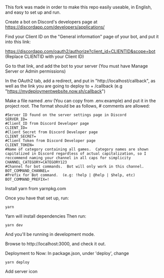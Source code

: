 This fork was made in order to make this repo easily useable, in English, and easy to set up and run.


Create a bot on Discord's developers page at https://discordapp.com/developers/applications/

Find your Client ID on the "General information" page of your bot, and put it into this link:

https://discordapp.com/oauth2/authorize?client_id=CLIENTID&scope=bot  (Replace CLIENTID with your Client ID)

Go to that link, and add the bot to your server (You must have Manage Server or Admin permissions)

In the OAuth2 tab, add a redirect, and put in "http://localhost/callback", as well as the link you are going to deploy to + /callback (e.g "https://mydeploymentwebsite.now.sh/callback")

Make a file named .env (You can copy from .env.example) and put it in the project root. The format should be as follows, # comments are allowed:

    #Server ID found on the server settings page in Discord
    SERVER_ID=
    #Client_ID from Discord Developer page
    CLIENT_ID=
    #Client Secret from Discord Developer page
    CLIENT_SECRET=
    #Client Token from Discord Developer page
    CLIENT_TOKEN=
	#Name of category containing all games.  Category names are shown capitalized in Discord regardless of actual capitalization, so I reccommend naming your channel in all caps for simplicity
	CHANNEL_CATEGORY=CATEGORY123
	#Channel for bot commands.  Bot will only work in this channel.
	BOT_COMMAND_CHANNEL=
	#Prefix for Bot command.  (e.g: !help | @help | $help, etc)
	BOT_COMMAND_PREFIX=!
    
Install yarn from yarnpkg.com

Once you have that set up, run:

    yarn

Yarn will install dependencies
Then run:

    yarn dev

And you'll be running in development mode.

Browse to http://localhost:3000, and check it out.

Deployment to Now:
In package.json, under 'deploy', change 
	
	yarn deploy
	
	
Add server icon

